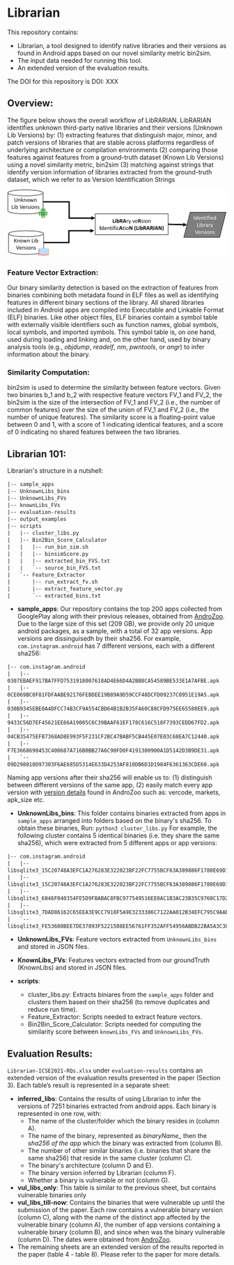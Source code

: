 # Librarian

This repository contains:
* Librarian, a tool designed to identify native libraries and their versions as found in Android apps based on our novel similarity metric bin2sim.
* The input data needed for running this tool.
* An extended version of the evaluation results.

The DOI for this repository is DOI: XXX

## Overview: ##
The figure below shows the overall workflow of LibRARIAN. LibRARIAN identifies unknown third-party native libraries and their versions (Unknown Lib Versions) by:
(1) extracting features that distinguish major, minor, and patch versions of libraries that are stable across platforms regardless of underlying architecture or compilation environments 
(2) comparing those features against features from a ground-truth dataset (Known Lib Versions) using a novel similarity metric, bin2sim 
(3) matching against strings that identify version information of libraries extracted from the ground-truth dataset, which we refer to as Version Identification Strings

![Figure 1](/images/approach_cropped.png) 

### Feature Vector Extraction: ###
Our binary similarity detection is based on the extraction of features from binaries combining both metadata found in ELF files as well as identifying features in different binary sections of the library. All shared libraries included in Android apps are compiled into Executable and Linkable Format (ELF) binaries. Like other object files, ELF binaries contain a symbol table with externally visible identifiers such as function names, global symbols, local symbols, and imported symbols.
This symbol table is, on one hand, used during loading and linking and, on the other hand, used by binary analysis tools (e.g., *objdump*, *readelf*, *nm*, *pwntools*, or *angr*) to infer information about the binary.

### Similarity Computation: ###
bin2sim is used to determine the similarity between feature vectors. Given two binaries b_1 and b_2 with respective feature vectors FV_1 and FV_2, the bin2sim is the size of the intersection of FV_1 and FV_2 (i.e., the number of common features) over the size of the union of FV_1 and FV_2 (i.e., the number of unique features). The similarity score is a floating-point value between 0 and 1, with a score of 1 indicating identical features, and a score of 0 indicating no shared features between the two libraries.

## Librarian 101: ## 
Librarian's structure in a nutshell:
```
|-- sample_apps
|-- UnknownLibs_bins
|-- UnknownLibs_FVs
|-- knownLibs_FVs
|-- evaluation-results
|-- output_examples
|-- scripts
|   |-- cluster_libs.py
|   |-- Bin2Bin_Score_Calculator
|   |   |-- run_bin_sim.sh
|   |   |-- binsimScore.py
|   |   |-- extracted_bin_FVS.txt
|   |   `-- source_bin_FVS.txt
|   `-- Feature_Extractor
|       |-- run_extract_fv.sh
|       |-- extract_feature_vector.py
|       `-- extracted_bins.txt
```

* **sample_apps**: Our repository contains the top 200 apps collected from GooglePlay along with their previous releases, obtained from [AndroZoo](https://androzoo.uni.lu/). Due to the large size of this set (209 GB), we provide only 20 unique android packages, as a sample, with a total of 32 app versions.
App versions are dissinguisedh by their sha256. For example, `com.instagram.android` has 7 different versions, each with a different sha256: 
```
|-- com.instagram.android
|   |-- 0307EBAEF917BA7FFD7531918007618AD4E66D4A2BB8CA54589BE533E1A7AFBE.apk
|   |-- 0CE069BC0F81FDFAABE92176FEBDEE19B89A9D59CCF48DCFD09237C0951E19A5.apk
|   |-- 030B9345EBE0A4DFCC74B3CF9A554CBD64B1B2B35FA60C88CFD975EE65580EE9.apk
|   |-- 9433C56D7EF45621EE66A19005C6C39BAAF61EF178C616C518F7393CEDD67FD2.apk
|   |-- 04CB35475EFB7368AD8E993F5F231CF2BC47BABF5CB445E07E03C68EA7C12440.apk
|   |-- F7E3668698453C400687A716B0BB27A6C90FD0F4191300900A1D5142D3B9DE31.apk
|   `-- 09D298010D97303F6AE685D5314E633D4253AF810DB6D1D1984F6361363CDE60.apk
```     

Naming app versions after their sha256 will enable us to: (1) distinguish between different versions of the same app, (2) easily match every app version with [version details](https://androzoo.uni.lu/lists) found in AndroZoo such as: vercode, markets, apk_size etc. 

* **UnknownLibs_bins**: This folder contains binaries extracted from apps in `sample_apps` arranged into folders based on the binary's sha256. To obtain these binaries, Run: `python3 cluster_libs.py`
For example, the following cluster contains 5 identical binaries (i.e. they share the same sha256), which were extracted from 5 different apps or app versions: 
```
|-- com.instagram.android
|   |-- libsqlite3_15C20748A3EFC1A276283E322023BF22FC7755BCF63A389886F1780E69D17C72.so
|   |-- libsqlite3_15C20748A3EFC1A276283E322023BF22FC7755BCF63A389886F1780E69D17C72.so
|   |-- libsqlite3_6846F040354FE5D9FBABAC8FBC977549516EE0AC1B3AC23B35C9768C17D2D6D7.so
|   |-- libsqlite3_7DAD86162C65EEA3E9CC7918F5A9E3233386C7122AA012B34EFC795C9AAB8A6F.so
|   `-- libsqlite3_FE53608BEE7DE37893F5221508EE56761FF352AFF54956ABDB22BA5A3C38A401.so
```  

* **UnknownLibs_FVs**: Feature vectors extracted from `UnknownLibs_bins` and stored in JSON files.

* **KnownLibs_FVs**: Features vectors extracted from our groundTruth (KnownLibs) and stored in JSON files.

* **scripts**:
  * cluster_libs.py: Extracts biniares from the `sample_apps` folder and clusters them based on their sha256 (to remove duplicates and reduce run time).
  * Feature_Extractor: Scripts needed to extract feature vectors.
  * Bin2Bin_Score_Calculator: Scripts needed for computing the similarity score between `knownLibs_FVs` and `UnknownLibs_FVs`.  

## Evaluation Results: ##
`Librarian-ICSE2021-RQs.xlsx` under `evaluation-results`
 contains an extended version of the evaluation results presented in the paper (Section 3). Each table’s result is represented in a separate sheet:
* **inferred_libs**: Contains the results of using Librarian to infer the versions of 7251 binaries extracted from android apps. Each binary is represented in one row, with:
  * The name of the cluster/folder which the binary resides in (column A).
  * The name of the binary, represented as *binaryName_* then the *sha256 of the app* which the binary was extracted from (column B).
  * The number of other similar binaries (i.e. binaries that share the same sha256) that reside in the same cluster (column C).
  * The binary's architecture (column D and E).
  * The binary version inferred by Librarian (column F).
  * Whether a binary is vulnerable or not (column G).
* **vul_libs_only**: This table is similar to the previous sheet, but contains vulnerable binaries only 
* **vul_libs_till-now**: Contains the binaries that were vulnerable up until the submission of the paper. Each row contains a vulnerable binary version (column C), along with the name of the distinct app affected by the vulnerable binary (column A), the number of app versions containing a vulnerable binary (column B), and since when was the binary vulnerable (column D). The dates were obtained from [AndroZoo](https://androzoo.uni.lu/lists).
* The remaining sheets are an extended version of the results reported in the paper (table 4 - table 8). Please refer to the paper for more details. 
